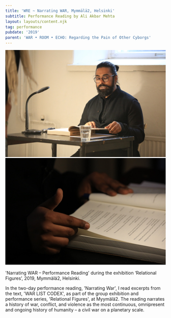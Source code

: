 ```yaml
---
title: 'WRE ~ Narrating WAR, Mymmälä2, Helsinki'
subtitle: Performance Reading by Ali Akbar Mehta
layout: layouts/content.njk
tag: performance
pubdate: '2019'
parent: 'WAR • ROOM • ECHO: Regarding the Pain of Other Cyborgs'
---
```

![Performance View, Narrating WAR, 2019, Relational Figures, Myymälä2 Helsinki, photos by Aman Askarizad](/static/img/2.-ali-akbar-mehta_narrating-war-war-room-echo_myymala2_23.08.2019.jpg)
![Performance View, Narrating WAR, 2019, Relational Figures, Myymälä2 Helsinki, photos by Aman Askarizad](/static/img/1.-ali-akbar-mehta_narrating-war-war-room-echo_myymala2_23.08.2019.jpg)

'Narrating WAR – Performance Reading' during the exhibition ‘Relational Figures’, 2019, Mymmälä2, Helsinki.

In the two-day performance reading, 'Narrating War', I read excerpts from the text, 'WAR LIST CODEX', as part of the group exhibition and performance series, 'Relational Figures', at Myymälä2. The reading narrates a history of war, conflict, and violence as the most continuous, omnipresent and ongoing history of humanity – a civil war on a planetary scale.
